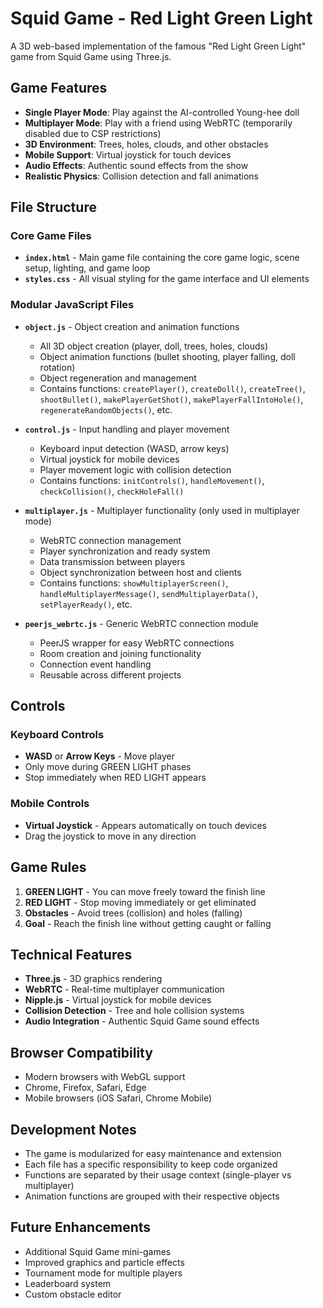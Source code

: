 # Squid Game - Red Light Green Light

A 3D web-based implementation of the famous "Red Light Green Light" game from Squid Game using Three.js.

## Game Features

- **Single Player Mode**: Play against the AI-controlled Young-hee doll
- **Multiplayer Mode**: Play with a friend using WebRTC (temporarily disabled due to CSP restrictions)
- **3D Environment**: Trees, holes, clouds, and other obstacles
- **Mobile Support**: Virtual joystick for touch devices
- **Audio Effects**: Authentic sound effects from the show
- **Realistic Physics**: Collision detection and fall animations

## File Structure

### Core Game Files

- **`index.html`** - Main game file containing the core game logic, scene setup, lighting, and game loop
- **`styles.css`** - All visual styling for the game interface and UI elements

### Modular JavaScript Files

- **`object.js`** - Object creation and animation functions
  - All 3D object creation (player, doll, trees, holes, clouds)
  - Object animation functions (bullet shooting, player falling, doll rotation)
  - Object regeneration and management
  - Contains functions: `createPlayer()`, `createDoll()`, `createTree()`, `shootBullet()`, `makePlayerGetShot()`, `makePlayerFallIntoHole()`, `regenerateRandomObjects()`, etc.

- **`control.js`** - Input handling and player movement
  - Keyboard input detection (WASD, arrow keys)
  - Virtual joystick for mobile devices
  - Player movement logic with collision detection
  - Contains functions: `initControls()`, `handleMovement()`, `checkCollision()`, `checkHoleFall()`

- **`multiplayer.js`** - Multiplayer functionality (only used in multiplayer mode)
  - WebRTC connection management
  - Player synchronization and ready system
  - Data transmission between players
  - Object synchronization between host and clients
  - Contains functions: `showMultiplayerScreen()`, `handleMultiplayerMessage()`, `sendMultiplayerData()`, `setPlayerReady()`, etc.

- **`peerjs_webrtc.js`** - Generic WebRTC connection module
  - PeerJS wrapper for easy WebRTC connections
  - Room creation and joining functionality
  - Connection event handling
  - Reusable across different projects

## Controls

### Keyboard Controls
- **WASD** or **Arrow Keys** - Move player
- Only move during GREEN LIGHT phases
- Stop immediately when RED LIGHT appears

### Mobile Controls
- **Virtual Joystick** - Appears automatically on touch devices
- Drag the joystick to move in any direction

## Game Rules

1. **GREEN LIGHT** - You can move freely toward the finish line
2. **RED LIGHT** - Stop moving immediately or get eliminated
3. **Obstacles** - Avoid trees (collision) and holes (falling)
4. **Goal** - Reach the finish line without getting caught or falling

## Technical Features

- **Three.js** - 3D graphics rendering
- **WebRTC** - Real-time multiplayer communication
- **Nipple.js** - Virtual joystick for mobile devices
- **Collision Detection** - Tree and hole collision systems
- **Audio Integration** - Authentic Squid Game sound effects

## Browser Compatibility

- Modern browsers with WebGL support
- Chrome, Firefox, Safari, Edge
- Mobile browsers (iOS Safari, Chrome Mobile)

## Development Notes

- The game is modularized for easy maintenance and extension
- Each file has a specific responsibility to keep code organized
- Functions are separated by their usage context (single-player vs multiplayer)
- Animation functions are grouped with their respective objects

## Future Enhancements

- Additional Squid Game mini-games
- Improved graphics and particle effects
- Tournament mode for multiple players
- Leaderboard system
- Custom obstacle editor
